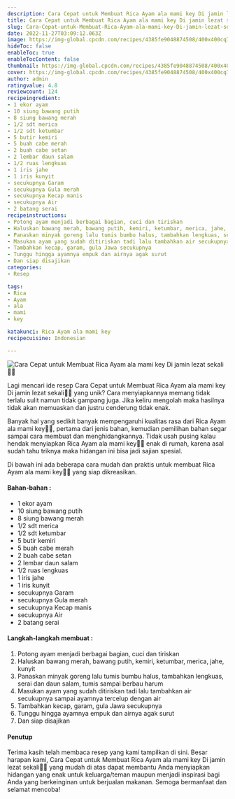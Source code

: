```yaml
---
description: Cara Cepat untuk Membuat Rica Ayam ala mami key Di jamin lezat sekali"
title: Cara Cepat untuk Membuat Rica Ayam ala mami key Di jamin lezat sekali
slug: Cara-Cepat-untuk-Membuat-Rica-Ayam-ala-mami-key-Di-jamin-lezat-sekali
date: 2022-11-27T03:09:12.063Z
image: https://img-global.cpcdn.com/recipes/4385fe9048874508/400x400cq70/photo.jpg
hideToc: false
enableToc: true
enableTocContent: false
thumbnail: https://img-global.cpcdn.com/recipes/4385fe9048874508/400x400cq70/photo.jpg
cover: https://img-global.cpcdn.com/recipes/4385fe9048874508/400x400cq70/photo.jpg
author: admin
ratingvalue: 4.8
reviewcount: 124
recipeingredient:
- 1 ekor ayam
- 10 siung bawang putih
- 8 siung bawang merah
- 1/2 sdt merica
- 1/2 sdt ketumbar
- 5 butir kemiri
- 5 buah cabe merah
- 2 buah cabe setan
- 2 lembar daun salam
- 1/2 ruas lengkuas
- 1 iris jahe
- 1 iris kunyit
- secukupnya Garam
- secukupnya Gula merah
- secukupnya Kecap manis
- secukupnya Air
- 2 batang serai
recipeinstructions:
- Potong ayam menjadi berbagai bagian, cuci dan tiriskan
- Haluskan bawang merah, bawang putih, kemiri, ketumbar, merica, jahe, kunyit
- Panaskan minyak goreng lalu tumis bumbu halus, tambahkan lengkuas, serai dan daun salam, tumis sampai berbau harum
- Masukan ayam yang sudah ditiriskan tadi lalu tambahkan air secukupnya sampai ayamnya tercelup dengan air
- Tambahkan kecap, garam, gula Jawa secukupnya
- Tunggu hingga ayamnya empuk dan airnya agak surut
- Dan siap disajikan
categories:
- Resep

tags:
- Rica
- Ayam
- ala
- mami
- key

katakunci: Rica Ayam ala mami key
recipecuisine: Indonesian

---
```


![Cara Cepat untuk Membuat Rica Ayam ala mami key Di jamin lezat sekali👩‍🍳](https://img-global.cpcdn.com/recipes/4385fe9048874508/400x400cq70/photo.jpg)

Lagi mencari ide resep Cara Cepat untuk Membuat Rica Ayam ala mami key Di jamin lezat sekali👩‍🍳 yang unik? Cara menyiapkannya memang tidak terlalu sulit namun tidak gampang juga. Jika keliru mengolah maka hasilnya tidak akan memuaskan dan justru cenderung tidak enak.

Banyak hal yang sedikit banyak mempengaruhi kualitas rasa dari Rica Ayam ala mami key👩‍🍳, pertama dari jenis bahan, kemudian pemilihan bahan segar sampai cara membuat dan menghidangkannya. Tidak usah pusing kalau hendak menyiapkan Rica Ayam ala mami key👩‍🍳 enak di rumah, karena asal sudah tahu triknya maka hidangan ini bisa jadi sajian spesial.

Di bawah ini ada beberapa cara mudah dan praktis untuk membuat Rica Ayam ala mami key👩‍🍳 yang siap dikreasikan.

<!--inarticleads1-->

#### Bahan-bahan :

- 1 ekor ayam
- 10 siung bawang putih
- 8 siung bawang merah
- 1/2 sdt merica
- 1/2 sdt ketumbar
- 5 butir kemiri
- 5 buah cabe merah
- 2 buah cabe setan
- 2 lembar daun salam
- 1/2 ruas lengkuas
- 1 iris jahe
- 1 iris kunyit
- secukupnya Garam
- secukupnya Gula merah
- secukupnya Kecap manis
- secukupnya Air
- 2 batang serai

<!--inarticleads2-->

#### Langkah-langkah membuat :

1. Potong ayam menjadi berbagai bagian, cuci dan tiriskan
1. Haluskan bawang merah, bawang putih, kemiri, ketumbar, merica, jahe, kunyit
1. Panaskan minyak goreng lalu tumis bumbu halus, tambahkan lengkuas, serai dan daun salam, tumis sampai berbau harum
1. Masukan ayam yang sudah ditiriskan tadi lalu tambahkan air secukupnya sampai ayamnya tercelup dengan air
1. Tambahkan kecap, garam, gula Jawa secukupnya
1. Tunggu hingga ayamnya empuk dan airnya agak surut
1. Dan siap disajikan

#### Penutup

Terima kasih telah membaca resep yang kami tampilkan di sini. Besar harapan kami, Cara Cepat untuk Membuat Rica Ayam ala mami key Di jamin lezat sekali👩‍🍳 yang mudah di atas dapat membantu Anda menyiapkan hidangan yang enak untuk keluarga/teman maupun menjadi inspirasi bagi Anda yang berkeinginan untuk berjualan makanan. Semoga bermanfaat dan selamat mencoba!